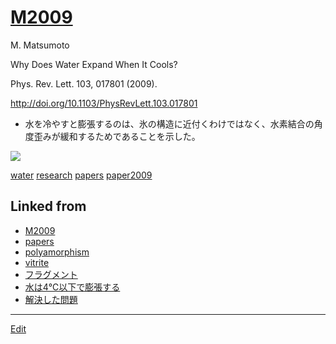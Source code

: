 ---
---
# [M2009](M2009)

M. Matsumoto

Why Does Water Expand When It Cools?

Phys. Rev. Lett. 103, 017801 (2009).

http://doi.org/10.1103/PhysRevLett.103.017801


* 水を冷やすと膨張するのは、氷の構造に近付くわけではなく、水素結合の角度歪みが緩和するためであることを示した。

![](https://i.gyazo.com/19e94a51a08a8d421b040d38d38acba2.png)





[water](water) [research](research) [papers](papers) [paper2009](paper2009) 


## Linked from

* [M2009](M2009.md)
* [papers](papers.md)
* [polyamorphism](polyamorphism.md)
* [vitrite](vitrite.md)
* [フラグメント](フラグメント.md)
* [水は4℃以下で膨張する](水は4℃以下で膨張する.md)
* [解決した問題](解決した問題.md)


----
[Edit](https://github.com/vitroid/vitroid.github.io/edit/master/MD/M2009.md)
